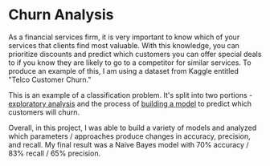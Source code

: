 # Churn Analysis
As a financial services firm, it is very important to know which of your services that clients find most valuable. With this knowledge, you can prioritize discounts and predict which customers you can offer special deals to if you know they are likely to go to a competitor for similar services. To produce an example of this, I am using a dataset from Kaggle entitled "Telco Customer Churn."

This is an example of a classification problem. It's split into two portions - [exploratory analysis](https://github.com/mitchell-jones/churn-analysis/blob/master/Customer%20Churn%20EDA.ipynb) and the process of [building a model](https://github.com/mitchell-jones/churn-analysis/blob/master/Customer%20Churn%20-%20Classification%20Model.ipynb) to predict which customers will churn.

Overall, in this project, I was able to build a variety of models and analyzed which parameters / approaches produce changes in accuracy, precision, and recall. My final result was a Naive Bayes model with 70% accuracy / 83% recall / 65% precision.
